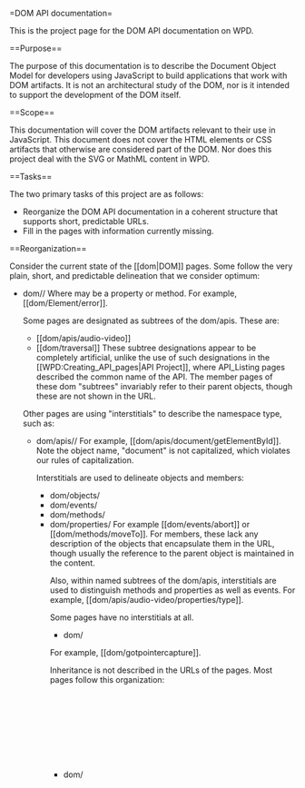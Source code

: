 =DOM API documentation=

This is the project page for the DOM API documentation on WPD.

==Purpose==

The purpose of this documentation is to describe the Document Object Model for developers using JavaScript to build applications that work with DOM artifacts. It is not an architectural study of the DOM, nor is it intended to support the development of the DOM itself.

==Scope==

This documentation will cover the DOM artifacts relevant to their use in JavaScript. This document does not cover the HTML elements or CSS artifacts that otherwise are considered part of the DOM. Nor does this project deal with the SVG or MathML content in WPD.

==Tasks==

The two primary tasks of this project are as follows:
* Reorganize the DOM API documentation in a coherent structure that supports short, predictable URLs.
* Fill in the pages with information currently missing.

==Reorganization==

Consider the current state of the [[dom|DOM]] pages. Some follow the very plain, short, and predictable delineation that we consider optimum:
* dom/<object>/<member>
Where <member> may be a property or method. For example,  [[dom/Element/error]].

Some pages are designated as subtrees of the dom/apis. These are:
* [[dom/apis/audio-video]]
* [[dom/traversal]]
These subtree designations appear to be completely artificial, unlike the use of such designations in the [[WPD:Creating_API_pages|API Project]], where API_Listing pages described the common name of the API. The member pages of these dom "subtrees" invariably refer to their parent objects, though these are not shown in the URL.

Other pages are using "interstitials" to describe the namespace type, such as:
* dom/apis/<object>/<member>
For example, [[dom/apis/document/getElementById]]. Note the object name, "document" is not capitalized, which violates our rules of capitalization. 

Interstitials are used to delineate objects and members:
* dom/objects/<object> 
* dom/events/<event>
* dom/methods/<method>
* dom/properties/<property>
For example [[dom/events/abort]] or [[dom/methods/moveTo]]. For members, these lack any description of the objects that encapsulate them in the URL, though usually the reference to the parent object is maintained in the content.

Also, within named subtrees of the dom/apis, interstitials are used to distinguish methods and properties as well as events. For example, [[dom/apis/audio-video/properties/type]].

Some pages have no interstitials at all.
* dom/<member>

For example, [[dom/gotpointercapture]].

Inheritance is not described in the URLs of the pages. Most pages follow this organization:
* dom/<object>
For example, [[dom/HTMLTrackElement]] ''not'' [[dom/EventTarget/Node/Element/HTMLElement/HTMLTrackElement]].